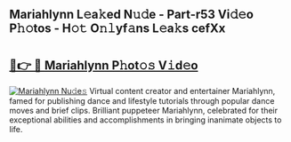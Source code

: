 ## Mariahlynn L𝚎a𝚔ed N𝚞𝚍e - Part-r53 Vi𝚍𝚎o P𝚑𝚘tos - H𝚘𝚝 O𝚗𝚕yf𝚊ns L𝚎a𝚔s cefXx

# <h2><a href="http://kf1pvu3.oniu.top/?m=Mariahlynn">🔗👉 🔴 Mariahlynn P𝚑ot𝚘𝚜 V𝚒d𝚎o</a></h2>

[![Mariahlynn Nu𝚍e𝚜](https://i.imgur.com/0qMVB7G.gif)](http://kf1pvu3.oniu.top/?m=Mariahlynn)
Virtual content creator and entertainer Mariahlynn, famed for publishing dance and lifestyle tutorials through popular dance moves and brief clips. Brilliant puppeteer Mariahlynn, celebrated for their exceptional abilities and accomplishments in bringing inanimate objects to life.  
